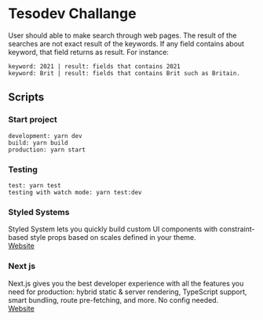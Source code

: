 # Tesodev Challange

User should able to make search through web pages. The result of the searches are not exact result of the keywords. If any field contains about keyword, that field returns as result.
For instance:

```
keyword: 2021 | result: fields that contains 2021
keyword: Brit | result: fields that contains Brit such as Britain.
```

## Scripts

### Start project

```
development: yarn dev
build: yarn build
production: yarn start
```

### Testing

```
test: yarn test
testing with watch mode: yarn test:dev
```

### Styled Systems

Styled System lets you quickly build custom UI components with constraint-based style props based on scales defined in your theme.  
[Website](https://styled-system.com/)

### Next js

Next.js gives you the best developer experience with all the features you need for production: hybrid static & server rendering, TypeScript support, smart bundling, route pre-fetching, and more. No config needed.  
[Website](https://nextjs.org/)
